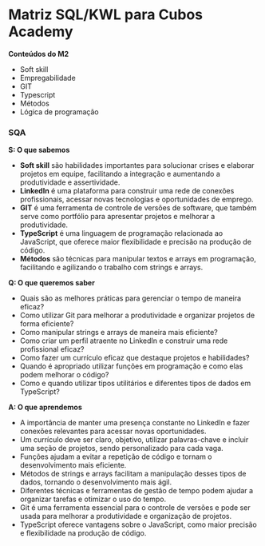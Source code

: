 # Matriz SQL/KWL para Cubos Academy 

**Conteúdos do M2**

- Soft skill
- Empregabilidade
- GIT
- Typescript
- Métodos
- Lógica de programação

### SQA

**S: O que sabemos**

- **Soft skill** são habilidades importantes para solucionar crises e elaborar projetos em equipe, facilitando a integração e aumentando a produtividade e assertividade.
- **LinkedIn** é uma plataforma para construir uma rede de conexões profissionais, acessar novas tecnologias e oportunidades de emprego.
- **GIT** é uma ferramenta de controle de versões de software, que também serve como portfólio para apresentar projetos e melhorar a produtividade.
- **TypeScript** é uma linguagem de programação relacionada ao JavaScript, que oferece maior flexibilidade e precisão na produção de código.
- **Métodos** são técnicas para manipular textos e arrays em programação, facilitando e agilizando o trabalho com strings e arrays.

**Q: O que queremos saber**

- Quais são as melhores práticas para gerenciar o tempo de maneira eficaz?
- Como utilizar Git para melhorar a produtividade e organizar projetos de forma eficiente?
- Como manipular strings e arrays de maneira mais eficiente?
- Como criar um perfil atraente no LinkedIn e construir uma rede profissional eficaz?
- Como fazer um currículo eficaz que destaque projetos e habilidades?
- Quando é apropriado utilizar funções em programação e como elas podem melhorar o código?
- Como e quando utilizar tipos utilitários e diferentes tipos de dados em TypeScript?

**A: O que aprendemos**

- A importância de manter uma presença constante no LinkedIn e fazer conexões relevantes para acessar novas oportunidades.
- Um currículo deve ser claro, objetivo, utilizar palavras-chave e incluir uma seção de projetos, sendo personalizado para cada vaga.
- Funções ajudam a evitar a repetição de código e tornam o desenvolvimento mais eficiente.
- Métodos de strings e arrays facilitam a manipulação desses tipos de dados, tornando o desenvolvimento mais ágil.
- Diferentes técnicas e ferramentas de gestão de tempo podem ajudar a organizar tarefas e otimizar o uso do tempo.
- Git é uma ferramenta essencial para o controle de versões e pode ser usada para melhorar a produtividade e organização de projetos.
- TypeScript oferece vantagens sobre o JavaScript, como maior precisão e flexibilidade na produção de código.


